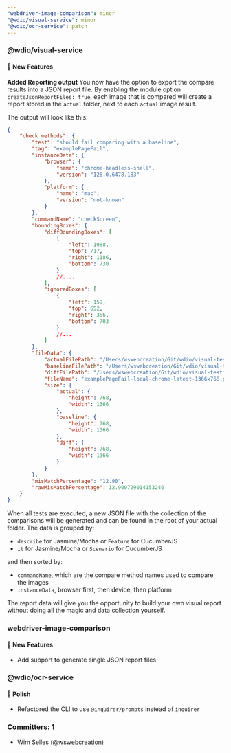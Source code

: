```yaml
---
"webdriver-image-comparison": minor
"@wdio/visual-service": minor
"@wdio/ocr-service": patch
---
```


### @wdio/visual-service

#### 🚀 New Features

**Added Reporting output**
You now have the option to export the compare results into a JSON report file. By enabling the module option `createJsonReportFiles: true`, each image that is compared will create a report stored in the `actual` folder, next to each `actual` image result.

The output will look like this:

```json
{
    "check methods": {
        "test": "should fail comparing with a baseline",
        "tag": "examplePageFail",
        "instanceData": {
            "browser": {
                "name": "chrome-headless-shell",
                "version": "126.0.6478.183"
            },
            "platform": {
                "name": "mac",
                "version": "not-known"
            }
        },
        "commandName": "checkScreen",
        "boundingBoxes": {
            "diffBoundingBoxes": [
                {
                    "left": 1088,
                    "top": 717,
                    "right": 1186,
                    "bottom": 730
                }
                //....
            ],
            "ignoredBoxes": [
                {
                    "left": 159,
                    "top": 652,
                    "right": 356,
                    "bottom": 703
                }
                //...
            ]
        },
        "fileData": {
            "actualFilePath": "/Users/wswebcreation/Git/wdio/visual-testing/.tmp/actual/desktop_chrome-headless-shell/examplePageFail-local-chrome-latest-1366x768.png",
            "baselineFilePath": "/Users/wswebcreation/Git/wdio/visual-testing/localBaseline/desktop_chrome-headless-shell/examplePageFail-local-chrome-latest-1366x768.png",
            "diffFilePath": "/Users/wswebcreation/Git/wdio/visual-testing/.tmp/diff/desktop_chrome-headless-shell/examplePageFail-local-chrome-latest-1366x768.png",
            "fileName": "examplePageFail-local-chrome-latest-1366x768.png",
            "size": {
                "actual": {
                    "height": 768,
                    "width": 1366
                },
                "baseline": {
                    "height": 768,
                    "width": 1366
                },
                "diff": {
                    "height": 768,
                    "width": 1366
                }
            }
        },
        "misMatchPercentage": "12.90",
        "rawMisMatchPercentage": 12.900729014153246
    }
}
```

When all tests are executed, a new JSON file with the collection of the comparisons will be generated and can be found in the root of your actual folder. The data is grouped by:

-   `describe` for Jasmine/Mocha or `Feature` for CucumberJS
-   `it` for Jasmine/Mocha or `Scenario` for CucumberJS

and then sorted by:

-   `commandName`, which are the compare method names used to compare the images
-   `instanceData`, browser first, then device, then platform

The report data will give you the opportunity to build your own visual report without doing all the magic and data collection yourself.

### webdriver-image-comparison

#### 🚀 New Features

-   Add support to generate single JSON report files

### @wdio/ocr-service

#### 💅 Polish

-   Refactored the CLI to use `@inquirer/prompts` instead of `inquirer`

### Committers: 1

-   Wim Selles ([@wswebcreation](https://github.com/wswebcreation))
